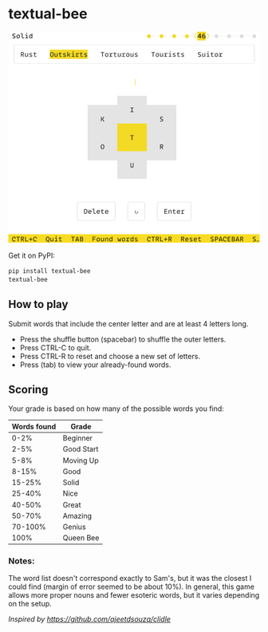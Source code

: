 # textual-bee

<!-- <img align="center" alt="Preview" width="50%" src="preview.png" /> -->

![preview](preview.png)

Get it on PyPI:

```sh
pip install textual-bee
textual-bee
```

## How to play

Submit words that include the center letter and are at least 4 letters long.

- Press the shuffle button (spacebar) to shuffle the outer letters.
- Press CTRL-C to quit.
- Press CTRL-R to reset and choose a new set of letters.
- Press (tab) to view your already-found words.

## Scoring

Your grade is based on how many of the possible words you find:

| Words found | Grade      |
| ----------- | ---------- |
| 0-2%        | Beginner   |
| 2-5%        | Good Start |
| 5-8%        | Moving Up  |
| 8-15%       | Good       |
| 15-25%      | Solid      |
| 25-40%      | Nice       |
| 40-50%      | Great      |
| 50-70%      | Amazing    |
| 70-100%     | Genius     |
| 100%        | Queen Bee  |

### Notes:

The word list doesn't correspond exactly to Sam's, but it was the closest I could find (margin of error seemed to be about 10%). In general, this game allows more proper nouns and fewer esoteric words, but it varies depending on the setup.

_Inspired by https://github.com/ajeetdsouza/clidle_
